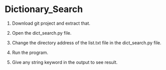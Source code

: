 # Dictionary_Search

1. Download git project and extract that.

2. Open the dict_search.py file.

3. Change the directory address of the list.txt file in the dict_search.py file.

4. Run the program.

5. Give any string keyword in the output to see result.
